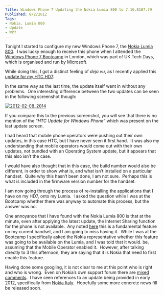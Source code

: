```yaml
---
Title: Windows Phone 7 Updating the Nokia Lumia 800 to 7.10.8107.79
Published: 8/2/2012
Tags:
- Nokia. Lumia 800
- Update
- WP7
---
```


Tonight I started to configure my new Windows Phone 7, the [Nokia Lumia 800](http://www.nokia.com/gb-en/products/phone/lumia800/).  I was lucky enough to receive this phone when I attended the [Windows Phone 7 Bootcamp](http://www.gep13.co.uk/blog/windows-phone-7-bootcamp-uk-tech-days/) in London, which was part of UK Tech Days, which is organised and run by Microsoft.

While doing this, I got a distinct feeling of _deja vu_, as I recently applied this [update for my HTC HD7](http://www.gep13.co.uk/blog/update-7-10-8107-79-for-windows-phone-7-wp7/).

In the same way as the last time, the update itself went in without any problems.  One interesting difference between the two updates can be seen in the following screenshot though:

[![2012-02-08_2014](http://www.gep13.co.uk/blog/wp-content/uploads/2012/02/2012-02-08_2014_thumb.png)](http://www.gep13.co.uk/blog/wp-content/uploads/2012/02/2012-02-08_2014.png)

If you compare this to the previous screenshot, you will see that there is no mention of the “_HTC Update for Windows Phone”_ which was present on the last update screen.

I had heard that mobile phone operators were pushing out their own updates, in this case HTC, but I have never seen it first hand.  It was also my understanding that mobile operators would come out with their own updates, not bundled with an Operating System update, but it appears that this also isn’t the case.

I would have also thought that in this case, the build number would also be different, in order to show what is, and what isn’t installed on a particular handset.  Quite why this hasn’t been done, I am not sure.  Perhaps this is what is included in the firmware version number for the handset.

I am now going through the process of re-installing the applications that I have on my HD7, onto my Lumia.  I asked the question while I was at the Bootcamp whether there was anyway to automate this process, but the answer was no.

One annoyance that I have found with the Nokia Lumia 800 is that at the minute, even after applying the latest update, the Internet Sharing function for the phone is not available.  Any noted [here](http://www.gep13.co.uk/blog/update-7-10-7710-68-for-windows-phone-7-wp7/) this is a fundamental feature on my current handset, and I am going to miss having it.  While I was at the Bootcamp I specifically asked the Nokia representative whether this feature was going to be available on the Lumia, and I was told that it would. be, assuming that the Mobile Operator enabled it.  However, after talking directly to 3 this afternoon, they are saying that it is Nokia that need to first enable this feature.

Having done some googling, it is not clear to me at this point who is right and who is wrong.  Even on Nokia’s own support forum there are [mixed comments](http://discussions.europe.nokia.com/t5/Nokia-with-Windows-Phone/Internet-sharing-teathering-on-Lumia-800/td-p/1285135).  I have seen references to an update being provided in early 2012, specifically from [Nokia Italy](http://www.windowsphonedaily.com/2011/12/nokia-italy-internet-sharing-coming-to.html).  Hopefully some more concrete news fill be released soon.
